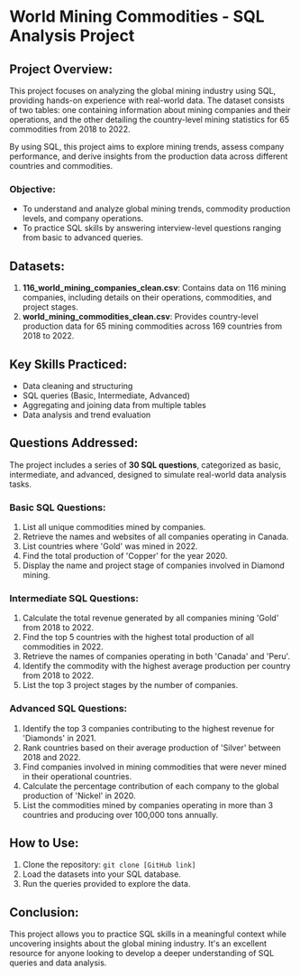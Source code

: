 # World Mining Commodities - SQL Analysis Project

## Project Overview:
This project focuses on analyzing the global mining industry using SQL, providing hands-on experience with real-world data. The dataset consists of two tables: one containing information about mining companies and their operations, and the other detailing the country-level mining statistics for 65 commodities from 2018 to 2022.

By using SQL, this project aims to explore mining trends, assess company performance, and derive insights from the production data across different countries and commodities.

### Objective:
- To understand and analyze global mining trends, commodity production levels, and company operations.
- To practice SQL skills by answering interview-level questions ranging from basic to advanced queries.

## Datasets:
1. **116_world_mining_companies_clean.csv**: Contains data on 116 mining companies, including details on their operations, commodities, and project stages.
2. **world_mining_commodities_clean.csv**: Provides country-level production data for 65 mining commodities across 169 countries from 2018 to 2022.

## Key Skills Practiced:
- Data cleaning and structuring
- SQL queries (Basic, Intermediate, Advanced)
- Aggregating and joining data from multiple tables
- Data analysis and trend evaluation

## Questions Addressed:
The project includes a series of **30 SQL questions**, categorized as basic, intermediate, and advanced, designed to simulate real-world data analysis tasks.

### Basic SQL Questions:
1. List all unique commodities mined by companies.
2. Retrieve the names and websites of all companies operating in Canada.
3. List countries where 'Gold' was mined in 2022.
4. Find the total production of 'Copper' for the year 2020.
5. Display the name and project stage of companies involved in Diamond mining.

### Intermediate SQL Questions:
1. Calculate the total revenue generated by all companies mining 'Gold' from 2018 to 2022.
2. Find the top 5 countries with the highest total production of all commodities in 2022.
3. Retrieve the names of companies operating in both 'Canada' and 'Peru'.
4. Identify the commodity with the highest average production per country from 2018 to 2022.
5. List the top 3 project stages by the number of companies.

### Advanced SQL Questions:
1. Identify the top 3 companies contributing to the highest revenue for 'Diamonds' in 2021.
2. Rank countries based on their average production of 'Silver' between 2018 and 2022.
3. Find companies involved in mining commodities that were never mined in their operational countries.
4. Calculate the percentage contribution of each company to the global production of 'Nickel' in 2020.
5. List the commodities mined by companies operating in more than 3 countries and producing over 100,000 tons annually.

## How to Use:
1. Clone the repository: `git clone [GitHub link]`
2. Load the datasets into your SQL database.
3. Run the queries provided to explore the data.

## Conclusion:
This project allows you to practice SQL skills in a meaningful context while uncovering insights about the global mining industry. It's an excellent resource for anyone looking to develop a deeper understanding of SQL queries and data analysis.

